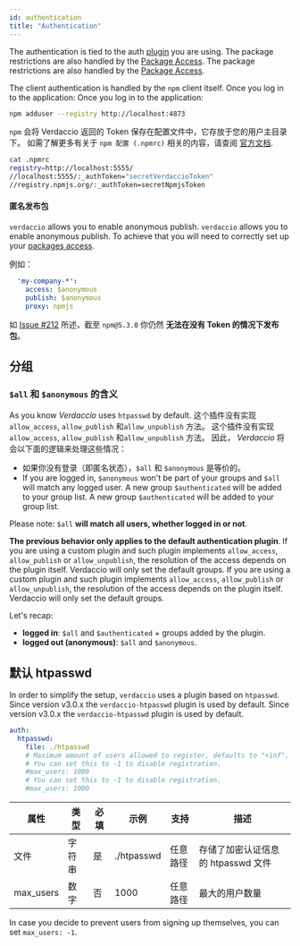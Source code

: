 ```yaml
---
id: authentication
title: "Authentication"
---
```


The authentication is tied to the auth [plugin](plugins.md) you are using. The package restrictions are also handled by the [Package Access](packages.md). The package restrictions are also handled by the [Package Access](packages.md).

The client authentication is handled by the `npm` client itself. Once you log in to the application: Once you log in to the application:

```bash
npm adduser --registry http://localhost:4873
```

`npm` 会将 Verdaccio 返回的 Token 保存在配置文件中，它存放于您的用户主目录下。 如需了解更多有关于 `npm 配置 (.npmrc)` 相关的内容，请查阅 [官方文档](https://docs.npmjs.com/files/npmrc).

```bash
cat .npmrc
registry=http://localhost:5555/
//localhost:5555/:_authToken="secretVerdaccioToken"
//registry.npmjs.org/:_authToken=secretNpmjsToken
```

#### 匿名发布包

`verdaccio` allows you to enable anonymous publish. `verdaccio` allows you to enable anonymous publish. To achieve that you will need to correctly set up your [packages access](packages.md).

例如：

```yaml
  'my-company-*':
    access: $anonymous
    publish: $anonymous
    proxy: npmjs
```

如 [Issue #212](https://github.com/verdaccio/verdaccio/issues/212#issuecomment-308578500) 所述，截至 `npm@5.3.0` 你仍然 **无法在没有 Token 的情况下发布包**。

## 分组

### `$all` 和 `$anonymous` 的含义

As you know *Verdaccio* uses `htpasswd` by default. 这个插件没有实现 `allow_access`, `allow_publish` 和`allow_unpublish` 方法。 这个插件没有实现 `allow_access`, `allow_publish` 和`allow_unpublish` 方法。 因此， *Verdaccio* 将会以下面的逻辑来处理这些情况：

* 如果你没有登录（即匿名状态），`$all` 和 `$anonymous` 是等价的。
* If you are logged in, `$anonymous` won't be part of your groups and `$all` will match any logged user. A new group `$authenticated` will be added to your group list. A new group `$authenticated` will be added to your group list.

Please note: `$all` **will match all users, whether logged in or not**.

**The previous behavior only applies to the default authentication plugin**. If you are using a custom plugin and such plugin implements `allow_access`, `allow_publish` or `allow_unpublish`, the resolution of the access depends on the plugin itself. Verdaccio will only set the default groups. If you are using a custom plugin and such plugin implements `allow_access`, `allow_publish` or `allow_unpublish`, the resolution of the access depends on the plugin itself. Verdaccio will only set the default groups.

Let's recap:

* **logged in**: `$all` and `$authenticated` + groups added by the plugin.
* **logged out (anonymous)**: `$all` and `$anonymous`.

## 默认 htpasswd

In order to simplify the setup, `verdaccio` uses a plugin based on `htpasswd`. Since version v3.0.x the `verdaccio-htpasswd` plugin is used by default. Since version v3.0.x the `verdaccio-htpasswd` plugin is used by default.

```yaml
auth:
  htpasswd:
    file: ./htpasswd
    # Maximum amount of users allowed to register, defaults to "+inf".
    # You can set this to -1 to disable registration.
    #max_users: 1000
    # You can set this to -1 to disable registration.
    #max_users: 1000
```

| 属性        | 类型  | 必填 | 示例         | 支持   | 描述                     |
| --------- | --- | -- | ---------- | ---- | ---------------------- |
| 文件        | 字符串 | 是  | ./htpasswd | 任意路径 | 存储了加密认证信息的 htpasswd 文件 |
| max_users | 数字  | 否  | 1000       | 任意路径 | 最大的用户数量                |

In case you decide to prevent users from signing up themselves, you can set `max_users: -1`.
